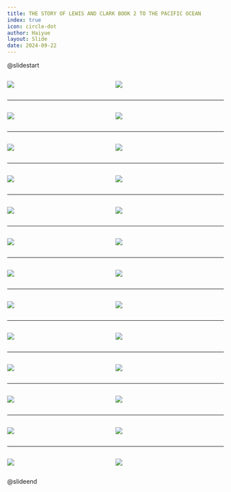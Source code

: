 ```yaml
---
title: THE STORY OF LEWIS AND CLARK BOOK 2 TO THE PACIFIC OCEAN
index: true
icon: circle-dot
author: Haiyue
layout: Slide
date: 2024-09-22
---
```

 
@slidestart

<div style="display:flex">
<div style="flex:1">

![](https://raw.githubusercontent.com/yclord/reading/refs/heads/master/english/Level-Y/THE%20STORY%20OF%20LEWIS%20AND%20CLARK%20BOOK%202%20TO%20THE%20PACIFIC%20OCEAN/001.webp)
</div>
<div style="flex:1">

![](https://raw.githubusercontent.com/yclord/reading/refs/heads/master/english/Level-Y/THE%20STORY%20OF%20LEWIS%20AND%20CLARK%20BOOK%202%20TO%20THE%20PACIFIC%20OCEAN/002.webp)
</div>
</div>

---

<div style="display:flex">
<div style="flex:1">

![](https://raw.githubusercontent.com/yclord/reading/refs/heads/master/english/Level-Y/THE%20STORY%20OF%20LEWIS%20AND%20CLARK%20BOOK%202%20TO%20THE%20PACIFIC%20OCEAN/003.webp)
</div>
<div style="flex:1">

![](https://raw.githubusercontent.com/yclord/reading/refs/heads/master/english/Level-Y/THE%20STORY%20OF%20LEWIS%20AND%20CLARK%20BOOK%202%20TO%20THE%20PACIFIC%20OCEAN/004.webp)
</div>
</div>

---

<div style="display:flex">
<div style="flex:1">

![](https://raw.githubusercontent.com/yclord/reading/refs/heads/master/english/Level-Y/THE%20STORY%20OF%20LEWIS%20AND%20CLARK%20BOOK%202%20TO%20THE%20PACIFIC%20OCEAN/005.webp)
</div>
<div style="flex:1">

![](https://raw.githubusercontent.com/yclord/reading/refs/heads/master/english/Level-Y/THE%20STORY%20OF%20LEWIS%20AND%20CLARK%20BOOK%202%20TO%20THE%20PACIFIC%20OCEAN/006.webp)
</div>
</div>

---

<div style="display:flex">
<div style="flex:1">

![](https://raw.githubusercontent.com/yclord/reading/refs/heads/master/english/Level-Y/THE%20STORY%20OF%20LEWIS%20AND%20CLARK%20BOOK%202%20TO%20THE%20PACIFIC%20OCEAN/007.webp)
</div>
<div style="flex:1">

![](https://raw.githubusercontent.com/yclord/reading/refs/heads/master/english/Level-Y/THE%20STORY%20OF%20LEWIS%20AND%20CLARK%20BOOK%202%20TO%20THE%20PACIFIC%20OCEAN/008.webp)
</div>
</div>

---

<div style="display:flex">
<div style="flex:1">

![](https://raw.githubusercontent.com/yclord/reading/refs/heads/master/english/Level-Y/THE%20STORY%20OF%20LEWIS%20AND%20CLARK%20BOOK%202%20TO%20THE%20PACIFIC%20OCEAN/009.webp)
</div>
<div style="flex:1">

![](https://raw.githubusercontent.com/yclord/reading/refs/heads/master/english/Level-Y/THE%20STORY%20OF%20LEWIS%20AND%20CLARK%20BOOK%202%20TO%20THE%20PACIFIC%20OCEAN/010.webp)
</div>
</div>

---

<div style="display:flex">
<div style="flex:1">

![](https://raw.githubusercontent.com/yclord/reading/refs/heads/master/english/Level-Y/THE%20STORY%20OF%20LEWIS%20AND%20CLARK%20BOOK%202%20TO%20THE%20PACIFIC%20OCEAN/011.webp)
</div>
<div style="flex:1">

![](https://raw.githubusercontent.com/yclord/reading/refs/heads/master/english/Level-Y/THE%20STORY%20OF%20LEWIS%20AND%20CLARK%20BOOK%202%20TO%20THE%20PACIFIC%20OCEAN/012.webp)
</div>
</div>

---

<div style="display:flex">
<div style="flex:1">

![](https://raw.githubusercontent.com/yclord/reading/refs/heads/master/english/Level-Y/THE%20STORY%20OF%20LEWIS%20AND%20CLARK%20BOOK%202%20TO%20THE%20PACIFIC%20OCEAN/013.webp)
</div>
<div style="flex:1">

![](https://raw.githubusercontent.com/yclord/reading/refs/heads/master/english/Level-Y/THE%20STORY%20OF%20LEWIS%20AND%20CLARK%20BOOK%202%20TO%20THE%20PACIFIC%20OCEAN/014.webp)
</div>
</div>

---

<div style="display:flex">
<div style="flex:1">

![](https://raw.githubusercontent.com/yclord/reading/refs/heads/master/english/Level-Y/THE%20STORY%20OF%20LEWIS%20AND%20CLARK%20BOOK%202%20TO%20THE%20PACIFIC%20OCEAN/015.webp)
</div>
<div style="flex:1">

![](https://raw.githubusercontent.com/yclord/reading/refs/heads/master/english/Level-Y/THE%20STORY%20OF%20LEWIS%20AND%20CLARK%20BOOK%202%20TO%20THE%20PACIFIC%20OCEAN/016.webp)
</div>
</div>

---

<div style="display:flex">
<div style="flex:1">

![](https://raw.githubusercontent.com/yclord/reading/refs/heads/master/english/Level-Y/THE%20STORY%20OF%20LEWIS%20AND%20CLARK%20BOOK%202%20TO%20THE%20PACIFIC%20OCEAN/017.webp)
</div>
<div style="flex:1">

![](https://raw.githubusercontent.com/yclord/reading/refs/heads/master/english/Level-Y/THE%20STORY%20OF%20LEWIS%20AND%20CLARK%20BOOK%202%20TO%20THE%20PACIFIC%20OCEAN/018.webp)
</div>
</div>

---

<div style="display:flex">
<div style="flex:1">

![](https://raw.githubusercontent.com/yclord/reading/refs/heads/master/english/Level-Y/THE%20STORY%20OF%20LEWIS%20AND%20CLARK%20BOOK%202%20TO%20THE%20PACIFIC%20OCEAN/019.webp)
</div>
<div style="flex:1">

![](https://raw.githubusercontent.com/yclord/reading/refs/heads/master/english/Level-Y/THE%20STORY%20OF%20LEWIS%20AND%20CLARK%20BOOK%202%20TO%20THE%20PACIFIC%20OCEAN/020.webp)
</div>
</div>

---

<div style="display:flex">
<div style="flex:1">

![](https://raw.githubusercontent.com/yclord/reading/refs/heads/master/english/Level-Y/THE%20STORY%20OF%20LEWIS%20AND%20CLARK%20BOOK%202%20TO%20THE%20PACIFIC%20OCEAN/021.webp)
</div>
<div style="flex:1">

![](https://raw.githubusercontent.com/yclord/reading/refs/heads/master/english/Level-Y/THE%20STORY%20OF%20LEWIS%20AND%20CLARK%20BOOK%202%20TO%20THE%20PACIFIC%20OCEAN/022.webp)
</div>
</div>

---

<div style="display:flex">
<div style="flex:1">

![](https://raw.githubusercontent.com/yclord/reading/refs/heads/master/english/Level-Y/THE%20STORY%20OF%20LEWIS%20AND%20CLARK%20BOOK%202%20TO%20THE%20PACIFIC%20OCEAN/023.webp)
</div>
<div style="flex:1">

![](https://raw.githubusercontent.com/yclord/reading/refs/heads/master/english/Level-Y/THE%20STORY%20OF%20LEWIS%20AND%20CLARK%20BOOK%202%20TO%20THE%20PACIFIC%20OCEAN/024.webp)
</div>
</div>

---

<div style="display:flex">
<div style="flex:1">

![](https://raw.githubusercontent.com/yclord/reading/refs/heads/master/english/Level-Y/THE%20STORY%20OF%20LEWIS%20AND%20CLARK%20BOOK%202%20TO%20THE%20PACIFIC%20OCEAN/025.webp)
</div>
<div style="flex:1">

![](https://raw.githubusercontent.com/yclord/reading/refs/heads/master/english/Level-Y/THE%20STORY%20OF%20LEWIS%20AND%20CLARK%20BOOK%202%20TO%20THE%20PACIFIC%20OCEAN/026.webp)
</div>
</div>

@slideend